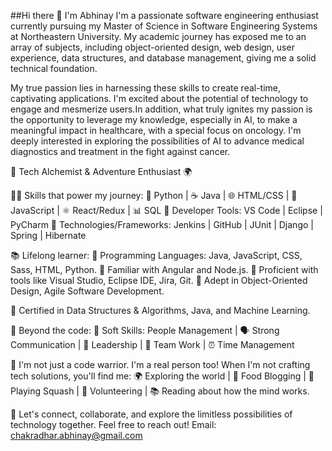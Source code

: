 ##Hi there 👋 I'm Abhinay
I'm a passionate software engineering enthusiast currently pursuing my Master of Science in Software Engineering Systems at Northeastern University. My academic journey has exposed me to an array of subjects, including object-oriented design, web design, user experience, data structures, and database management, giving me a solid technical foundation.

My true passion lies in harnessing these skills to create real-time, captivating applications. I'm excited about the potential of technology to engage and mesmerize users.In addition, what truly ignites my passion is the opportunity to leverage my knowledge, especially in AI, to make a meaningful impact in healthcare, with a special focus on oncology. I'm deeply interested in exploring the possibilities of AI to advance medical diagnostics and treatment in the fight against cancer.

🚀 Tech Alchemist & Adventure Enthusiast 🌍

👨‍💻 Skills that power my journey: 🐍 Python | ☕ Java | 🌐 HTML/CSS | 📡 JavaScript | ⚛️ React/Redux | 📊 SQL 🔧 Developer Tools: VS Code | Eclipse | PyCharm 🔩 Technologies/Frameworks: Jenkins | GitHub | JUnit | Django | Spring | Hibernate

📚 Lifelong learner: 📌 Programming Languages: Java, JavaScript, CSS, Sass, HTML, Python. 📌 Familiar with Angular and Node.js. 📌 Proficient with tools like Visual Studio, Eclipse IDE, Jira, Git. 📌 Adept in Object-Oriented Design, Agile Software Development.

📜 Certified in Data Structures & Algorithms, Java, and Machine Learning.

🎯 Beyond the code: 🤝 Soft Skills: People Management | 🗣️ Strong Communication | 🚀 Leadership | 👥 Team Work | ⏰ Time Management

🌟 I'm not just a code warrior. I'm a real person too! When I'm not crafting tech solutions, you'll find me: 🌍 Exploring the world | 🍔 Food Blogging | 🏸 Playing Squash | 🤝 Volunteering | 📚 Reading about how the mind works.

🤝 Let's connect, collaborate, and explore the limitless possibilities of technology together. Feel free to reach out! Email: chakradhar.abhinay@gmail.com
